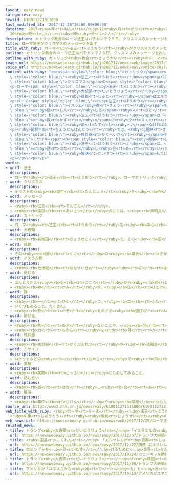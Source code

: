 ```yaml
---
layout: easy_news
categories: easy
newsid: k10011271311000
last_modified_at: '2017-12-26T16:00:00+09:00'
datetime: 2017<ruby>年<rt>ねん</rt></ruby>12<ruby>月<rt>がつ</rt></ruby>26<ruby>日<rt>にち</rt></ruby>
  16<ruby>時<rt>じ</rt></ruby>00<ruby>分<rt>ふん</rt></ruby>
description: カトリック教会のローマ法王はバチカンで２５日、クリスマスのメッセージを出しました。
title: ローマ法王がクリスマスのメッセージを出す
title_with_ruby: ローマ<ruby>法王<rt>ほうおう</rt></ruby>がクリスマスのメッセージを<ruby>出<rt>だ</rt></ruby>す
outline: カトリック教会のローマ法王はバチカンで２５日、クリスマスのメッセージを出しました。
outline_with_ruby: カトリック<ruby>教会<rt>きょうかい</rt></ruby>のローマ<ruby>法王<rt>ほうおう</rt></ruby>はバチカンで２５<ruby>日<rt>にち</rt></ruby>、クリスマスのメッセージを<ruby>出<rt>だ</rt></ruby>しました。
image_url: https://newswebeasy.github.io/ja201712/news/web/image/2017/12/25/K10011271311_1712252233_1712252235_01_02.jpg
voice_url: https://newswebeasy.github.io/ja201712/news/easy/voice/2017/12/26/k10011271311000.mp3
content_with_ruby: "<p><span style=\"color: blue;\">カトリック</span><ruby>教会<rt>きょうかい</rt></ruby>のローマ<span\
  \ style=\"color: blue;\"><ruby>法王<rt>ほうおう</rt></ruby></span>はバチカンで２５<ruby>日<rt>にち</rt></ruby>、<span\
  \ style=\"color: blue;\">クリスマス</span>の<span style=\"color: blue;\">メッセージ</span>を<ruby>出<rt>だ</rt></ruby>しました。</p>\n\
  <p>ローマ<span style=\"color: blue;\"><ruby>法王<rt>ほうおう</rt></ruby></span>は「イスラエルとパレスチナが<ruby>話<rt>はなし</rt></ruby>をすることが<ruby>大切<rt>たいせつ</rt></ruby>です」と<ruby>言<rt>い</rt></ruby>いました。アメリカのトランプ<span\
  \ style=\"color: blue;\"><ruby>大統領<rt>だいとうりょう</rt></ruby></span>が<ruby>今月<rt>こんげつ</rt></ruby>、イスラエルの<span\
  \ style=\"color: blue;\"><ruby>首都<rt>しゅと</rt></ruby></span>はエルサレムだと<ruby>言<rt>い</rt></ruby>ったため、イスラエルとパレスチナの<ruby>関係<rt>かんけい</rt></ruby>が<ruby>悪<rt>わる</rt></ruby>くなっています。</p>\n\
  <p>ローマ<span style=\"color: blue;\"><ruby>法王<rt>ほうおう</rt></ruby></span>は<ruby>今月<rt>こんげつ</rt></ruby>、ミャンマーからバングラデシュに<ruby>逃<rt>に</rt></ruby>げたロヒンギャの<ruby>人<rt>ひと</rt></ruby>たちに<ruby>会<rt>あ</rt></ruby>いました。ロヒンギャの<ruby>人<rt>ひと</rt></ruby>たちは、ミャンマーでは<ruby>少<rt>すく</rt></ruby>ない<span\
  \ style=\"color: blue;\">イスラム<ruby>教<rt>きょう</rt></ruby></span>を<span style=\"color:\
  \ blue;\"><ruby>信<rt>しん</rt></ruby>じる</span><ruby>人<rt>ひと</rt></ruby>たちです。ローマ<span\
  \ style=\"color: blue;\"><ruby>法王<rt>ほうおう</rt></ruby></span>は「<span style=\"color:\
  \ blue;\"><ruby>数<rt>かず</rt></ruby></span>が<ruby>少<rt>すく</rt></ruby>ない<ruby>人<rt>ひと</rt></ruby>たちのことも<ruby>大切<rt>たいせつ</rt></ruby>にするように、<ruby>世界<rt>せかい</rt></ruby>の<ruby>国<rt>くに</rt></ruby>が<span\
  \ style=\"color: blue;\"><ruby>助<rt>たす</rt></ruby>け</span>なければなりません」と<ruby>言<rt>い</rt></ruby>いました。</p>\n\
  <p><ruby>朝鮮半島<rt>ちょうせんはんとう</rt></ruby>では、<ruby>北朝鮮<rt>きたちょうせん</rt></ruby>が<span\
  \ style=\"color: blue;\"><ruby>核兵器<rt>かくへいき</rt></ruby></span>や<span style=\"color:\
  \ blue;\">ミサイル</span>の<span style=\"color: blue;\"><ruby>実験<rt>じっけん</rt></ruby></span>を<ruby>続<rt>つづ</rt></ruby>けて<ruby>問題<rt>もんだい</rt></ruby>になっています。ローマ<span\
  \ style=\"color: blue;\"><ruby>法王<rt>ほうおう</rt></ruby></span>は、<span style=\"color:\
  \ blue;\"><ruby>話<rt>はな</rt></ruby>し<ruby>合<rt>あ</rt></ruby>い</span>でこの<ruby>問題<rt>もんだい</rt></ruby>を<span\
  \ style=\"color: blue;\"><ruby>解決<rt>かいけつ</rt></ruby></span>してほしいと<ruby>言<rt>い</rt></ruby>いました。</p>\n\
  <p></p>\n<p></p>"
words:
- word: 法王
  descriptions:
  - ローマ<ruby><rb>法王</rb><rt>ほうおう</rt></ruby>。ローマカトリック<ruby><rb>教会</rb><rt>きょうかい</rt></ruby>の、いちばん<ruby><rb>中心</rb><rt>ちゅうしん</rt></ruby>になる<ruby><rb>人</rb><rt>ひと</rt></ruby>。<ruby><rb>教皇</rb><rt>きょうこう</rt></ruby>。
- word: クリスマス
  descriptions:
  - キリストの<ruby><rb>誕生</rb><rt>たんじょう</rt></ruby>を<ruby><rb>祝</rb><rt>いわ</rt></ruby>うお<ruby><rb>祭</rb><rt>まつ</rt></ruby>り。<ruby><rb>１２月２５日</rb><rt>じゅうにがつにじゅうごにち</rt></ruby>。
- word: メッセージ
  descriptions:
  - <ruby><rb>伝言</rb><rt>でんごん</rt></ruby>。
  - <ruby><rb>挨拶</rb><rt>あいさつ</rt></ruby>のことば。<ruby><rb>声明文</rb><rt>せいめいぶん</rt></ruby>。
- word: カトリック
  descriptions:
  - ローマ<ruby><rb>法王</rb><rt>ほうおう</rt></ruby>を<ruby><rb>中心</rb><rt>ちゅうしん</rt></ruby>とする、キリスト<ruby><rb>教</rb><rt>きょう</rt></ruby>の<ruby><rb>宗派</rb><rt>しゅうは</rt></ruby>の<ruby><rb>一</rb><rt>ひと</rt></ruby>つ。カソリック。<ruby><rb>旧教</rb><rt>きゅうきょう</rt></ruby>。
- word: 大統領
  descriptions:
  - <ruby><rb>共和国</rb><rt>きょうわこく</rt></ruby>で、その<ruby><rb>国</rb><rt>くに</rt></ruby>を<ruby><rb>代表</rb><rt>だいひょう</rt></ruby>する<ruby><rb>人</rb><rt>ひと</rt></ruby>。
- word: 首都
  descriptions:
  - その<ruby><rb>国</rb><rt>くに</rt></ruby>の<ruby><rb>議会</rb><rt>ぎかい</rt></ruby>や<ruby><rb>中心</rb><rt>ちゅうしん</rt></ruby>になる<ruby><rb>役所</rb><rt>やくしょ</rt></ruby>のある<ruby><rb>都市</rb><rt>とし</rt></ruby>。<ruby><rb>日本</rb><rt>にっぽん</rt></ruby>の<ruby><rb>東京</rb><rt>とうきょう</rt></ruby>、アメリカのワシントンなど。<ruby><rb>首府</rb><rt>しゅふ</rt></ruby>。
- word: イスラム教
  descriptions:
  - <ruby><rb>七世紀</rb><rt>ななせいき</rt></ruby><ruby><rb>初</rb><rt>はじ</rt></ruby>め、アラビアでムハンマドが<ruby><rb>始</rb><rt>はじ</rt></ruby>めた、<ruby><rb>唯一</rb><rt>ゆいいつ</rt></ruby>の<ruby><rb>神</rb><rt>かみ</rt></ruby>アッラーを<ruby><rb>信</rb><rt>しん</rt></ruby>じる<ruby><rb>宗教</rb><rt>しゅうきょう</rt></ruby>。<ruby><rb>回教</rb><rt>かいきょう</rt></ruby>。
- word: 信じる
  descriptions:
  - ほんとうだと<ruby><rb>心</rb><rt>こころ</rt></ruby>から<ruby><rb>思</rb><rt>おも</rt></ruby>う。
  - <ruby><rb>神</rb><rt>かみ</rt></ruby>や、<ruby><rb>仏</rb><rt>ほとけ</rt></ruby>を<ruby><rb>信仰</rb><rt>しんこう</rt></ruby>する。
- word: 数
  descriptions:
  - <ruby><rb>一</rb><rt>ひと</rt></ruby>つ、<ruby><rb>二</rb><rt>ふた</rt></ruby>つ、<ruby><rb>三</rb><rt>みっ</rt></ruby>つなどと<ruby><rb>数</rb><rt>かぞ</rt></ruby>えた<ruby><rb>物</rb><rt>もの</rt></ruby>の<ruby><rb>数量</rb><rt>すうりょう</rt></ruby>。すう。
  - いくつもあること。たくさん。
  - <ruby><rb>数</rb><rt>かぞ</rt></ruby>えあげる<ruby><rb>値打</rb><rt>ねう</rt></ruby>ちのあるもの。なかま。
- word: 助ける
  descriptions:
  - <ruby><rb>危</rb><rt>あぶ</rt></ruby>ないことや、<ruby><rb>苦</rb><rt>くる</rt></ruby>しいことから、<ruby><rb>救</rb><rt>すく</rt></ruby>う。
  - <ruby><rb>力</rb><rt>ちから</rt></ruby>を<ruby><rb>貸</rb><rt>か</rt></ruby>す。<ruby><rb>手伝</rb><rt>てつだ</rt></ruby>う。
- word: 核兵器
  descriptions:
  - <ruby><rb>核分裂</rb><rt>かくぶんれつ</rt></ruby>や<ruby><rb>核融合</rb><rt>かくゆうごう</rt></ruby>によって<ruby><rb>出</rb><rt>で</rt></ruby>るエネルギーを<ruby><rb>利用</rb><rt>りよう</rt></ruby>した<ruby><rb>兵器</rb><rt>へいき</rt></ruby>。<ruby><rb>原子爆弾</rb><rt>げんしばくだん</rt></ruby>や、<ruby><rb>水素爆弾</rb><rt>すいそばくだん</rt></ruby>など。
- word: ミサイル
  descriptions:
  - ロケットなどの<ruby><rb>力</rb><rt>ちから</rt></ruby>で<ruby><rb>飛</rb><rt>と</rt></ruby>び、<ruby><rb>誘導</rb><rt>ゆうどう</rt></ruby><ruby><rb>装置</rb><rt>そうち</rt></ruby>によって、<ruby><rb>目標</rb><rt>もくひょう</rt></ruby>をとらえる<ruby><rb>爆弾</rb><rt>ばくだん</rt></ruby>。<ruby><rb>誘導弾</rb><rt>ゆうどうだん</rt></ruby>。
- word: 実験
  descriptions:
  - <ruby><rb>実際</rb><rt>じっさい</rt></ruby>にためしてみること。
- word: 話し合い
  descriptions:
  - <ruby><rb>話</rb><rt>はな</rt></ruby>し<ruby><rb>合</rb><rt>あ</rt></ruby>うこと。<ruby><rb>相談</rb><rt>そうだん</rt></ruby>。
- word: 解決
  descriptions:
  - <ruby><rb>事件</rb><rt>じけん</rt></ruby>や<ruby><rb>問題</rb><rt>もんだい</rt></ruby>がうまくかたづくこと。
source_url: http://www3.nhk.or.jp/news/easy/k10011271311000/k10011271311000.html
web_title_with_ruby: <ruby>ローマ<rt>ろーま</rt></ruby><ruby>法王<rt>ほうおう</rt></ruby>が<ruby>クリスマス<rt>くりすます</rt></ruby><ruby>メッセージ<rt>めっせーじ</rt></ruby>
  <ruby>中東<rt>ちゅうとう</rt></ruby><ruby>情勢<rt>じょうせい</rt></ruby>の<ruby>和平<rt>わへい</rt></ruby>を<ruby>呼<rt>よ</rt></ruby>びかけ
web_news_url: https://newswebeasy.github.io/news/web/2017/12/25/ローマ法王がクリスマスメッセージ-中東情勢の和平を呼びかけ
related_news:
- title: トランプ<ruby>大統領<rt>だいとうりょう</rt></ruby>「イスラエルの<ruby>首都<rt>しゅと</rt></ruby>はエルサレム」
  url: https://newswebeasy.github.io/news/easy/2017/12/07/トランプ大統領イスラエルの首都はエルサレム
- title: <ruby>国連<rt>こくれん</rt></ruby>　「エルサレムが<ruby>首都<rt>しゅと</rt></ruby>」と<ruby>言<rt>い</rt></ruby>うアメリカを<ruby>認<rt>みと</rt></ruby>めない
  url: https://newswebeasy.github.io/news/easy/2017/12/22/国連-エルサレムが首都と言うアメリカを認めない
- title: ロヒンギャを<ruby>助<rt>たす</rt></ruby>けるために<ruby>世界<rt>せかい</rt></ruby>の<ruby>国<rt>くに</rt></ruby>が３９０<ruby>億<rt>おく</rt></ruby><ruby>円<rt>えん</rt></ruby><ruby>出<rt>だ</rt></ruby>す
  url: https://newswebeasy.github.io/news/easy/2017/10/24/ロヒンギャを助けるために世界の国が390億円出す
- title: トランプ<ruby>大統領<rt>だいとうりょう</rt></ruby>が<ruby>韓国<rt>かんこく</rt></ruby>の<ruby>国会<rt>こっかい</rt></ruby>で<ruby>演説<rt>えんぜつ</rt></ruby>をする
  url: https://newswebeasy.github.io/news/easy/2017/11/08/トランプ大統領が韓国の国会で演説をする
- title: アメリカが「ユネスコから<ruby>出<rt>で</rt></ruby>る」と<ruby>言<rt>い</rt></ruby>う
  url: https://newswebeasy.github.io/news/easy/2017/10/13/アメリカがユネスコから出ると言う
...
```

